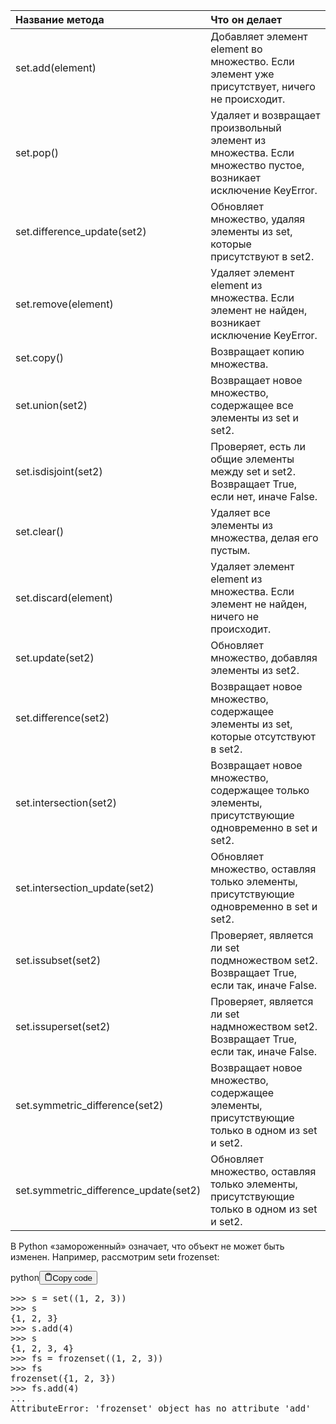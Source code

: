 <table>
<thead>
<tr>
<th style="text-align: left;">Название метода</th>
<th style="text-align: left;">Что он делает</th>
</tr>
</thead>
<tbody>
<tr>
<td style="text-align: left;">set.add(element)</td>
<td style="text-align: left;">Добавляет элемент element во множество. Если элемент уже присутствует, ничего не происходит.</td>
</tr>
<tr>
<td style="text-align: left;">set.pop()</td>
<td style="text-align: left;">Удаляет и возвращает произвольный элемент из множества. Если множество пустое, возникает исключение KeyError.</td>
</tr>
<tr>
<td style="text-align: left;">set.difference_update(set2)</td>
<td style="text-align: left;">Обновляет множество, удаляя элементы из set, которые присутствуют в set2.</td>
</tr>
<tr>
<td style="text-align: left;">set.remove(element)</td>
<td style="text-align: left;">Удаляет элемент element из множества. Если элемент не найден, возникает исключение KeyError.</td>
</tr>
<tr>
<td style="text-align: left;">set.copy()</td>
<td style="text-align: left;">Возвращает копию множества.</td>
</tr>
<tr>
<td style="text-align: left;">set.union(set2)</td>
<td style="text-align: left;">Возвращает новое множество, содержащее все элементы из set и set2.</td>
</tr>
<tr>
<td style="text-align: left;">set.isdisjoint(set2)</td>
<td style="text-align: left;">Проверяет, есть ли общие элементы между set и set2. Возвращает True, если нет, иначе False.</td>
</tr>
<tr>
<td style="text-align: left;">set.clear()</td>
<td style="text-align: left;">Удаляет все элементы из множества, делая его пустым.</td>
</tr>
<tr>
<td style="text-align: left;">set.discard(element)</td>
<td style="text-align: left;">Удаляет элемент element из множества. Если элемент не найден, ничего не происходит.</td>
</tr>
<tr>
<td style="text-align: left;">set.update(set2)</td>
<td style="text-align: left;">Обновляет множество, добавляя элементы из set2.</td>
</tr>
<tr>
<td style="text-align: left;">set.difference(set2)</td>
<td style="text-align: left;">Возвращает новое множество, содержащее элементы из set, которые отсутствуют в set2.</td>
</tr>
<tr>
<td style="text-align: left;">set.intersection(set2)</td>
<td style="text-align: left;">Возвращает новое множество, содержащее только элементы, присутствующие одновременно в set и set2.</td>
</tr>
<tr>
<td style="text-align: left;">set.intersection_update(set2)</td>
<td style="text-align: left;">Обновляет множество, оставляя только элементы, присутствующие одновременно в set и set2.</td>
</tr>
<tr>
<td style="text-align: left;">set.issubset(set2)</td>
<td style="text-align: left;">Проверяет, является ли set подмножеством set2. Возвращает True, если так, иначе False.</td>
</tr>
<tr>
<td style="text-align: left;">set.issuperset(set2)</td>
<td style="text-align: left;">Проверяет, является ли set надмножеством set2. Возвращает True, если так, иначе False.</td>
</tr>
<tr>
<td style="text-align: left;">set.symmetric_difference(set2)</td>
<td style="text-align: left;">Возвращает новое множество, содержащее элементы, присутствующие только в одном из set и set2.</td>
</tr>
<tr>
<td style="text-align: left;">set.symmetric_difference_update(set2)</td>
<td style="text-align: left;">Обновляет множество, оставляя только элементы, присутствующие только в одном из set и set2.</td>
</tr>
</tbody>
</table>
<p>В Python «замороженный» означает, что объект не может быть изменен. Например, рассмотрим setи frozenset:</p>
<div class="code-element"><div class="lang-line"><text>python</text><button class="copy-button" id="code162b" onclick="copyCode(code162, code162b)"><svg stroke="currentColor" fill="none" stroke-width="2" viewBox="0 0 24 24" stroke-linecap="round" stroke-linejoin="round" class="h-4 w-4" height="1em" width="1em" xmlns="http://www.w3.org/2000/svg"><path d="M16 4h2a2 2 0 0 1 2 2v14a2 2 0 0 1-2 2H6a2 2 0 0 1-2-2V6a2 2 0 0 1 2-2h2"></path><rect x="8" y="2" width="8" height="4" rx="1" ry="1"></rect></svg><text>Copy code</text></button></div><div class="code" id="code162"><div class="highlight"><pre><span></span><span class="o">&gt;&gt;&gt;</span> <span class="n">s</span> <span class="o">=</span> <span class="nb">set</span><span class="p">((</span><span class="mi">1</span><span class="p">,</span> <span class="mi">2</span><span class="p">,</span> <span class="mi">3</span><span class="p">))</span>
<span class="o">&gt;&gt;&gt;</span> <span class="n">s</span>
<span class="p">{</span><span class="mi">1</span><span class="p">,</span> <span class="mi">2</span><span class="p">,</span> <span class="mi">3</span><span class="p">}</span>
<span class="o">&gt;&gt;&gt;</span> <span class="n">s</span><span class="o">.</span><span class="n">add</span><span class="p">(</span><span class="mi">4</span><span class="p">)</span>
<span class="o">&gt;&gt;&gt;</span> <span class="n">s</span>
<span class="p">{</span><span class="mi">1</span><span class="p">,</span> <span class="mi">2</span><span class="p">,</span> <span class="mi">3</span><span class="p">,</span> <span class="mi">4</span><span class="p">}</span>
<span class="o">&gt;&gt;&gt;</span> <span class="n">fs</span> <span class="o">=</span> <span class="nb">frozenset</span><span class="p">((</span><span class="mi">1</span><span class="p">,</span> <span class="mi">2</span><span class="p">,</span> <span class="mi">3</span><span class="p">))</span>
<span class="o">&gt;&gt;&gt;</span> <span class="n">fs</span>
<span class="nb">frozenset</span><span class="p">({</span><span class="mi">1</span><span class="p">,</span> <span class="mi">2</span><span class="p">,</span> <span class="mi">3</span><span class="p">})</span>
<span class="o">&gt;&gt;&gt;</span> <span class="n">fs</span><span class="o">.</span><span class="n">add</span><span class="p">(</span><span class="mi">4</span><span class="p">)</span>
<span class="o">...</span>
<span class="ne">AttributeError</span><span class="p">:</span> <span class="s1">&#39;frozenset&#39;</span> <span class="nb">object</span> <span class="n">has</span> <span class="n">no</span> <span class="n">attribute</span> <span class="s1">&#39;add&#39;</span>
</pre></div></div></div>